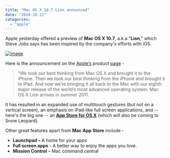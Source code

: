 ```yaml
---
title: "Mac OS X 10.7 Lion announced"
date: "2010-10-21"
categories: 
  - "apple"
---
```


Apple yesterday offered a preview of **Mac OS X 10.7**, a.k.a "**Lion**," which Steve Jobs says has been inspired by the company's efforts with iOS.

[![image](http://lh5.ggpht.com/_40bmzDo_mBs/TMBdwO8MU-I/AAAAAAAABes/eWS8XY3vmgA/image_thumb%5B1%5D.png?imgmax=800 "image")](http://lh6.ggpht.com/_40bmzDo_mBs/TMBdu6ca4CI/AAAAAAAABeo/nx15iiApCfM/s1600-h/image%5B3%5D.png)

Here is the announcement on the [Apple’s](http://www.cosmogeek.info/search/label/Apple) product [page](http://www.apple.com/macosx/lion/) -

> “We took our best thinking from Mac OS X and brought it to the iPhone. Then we took our best thinking from the iPhone and brought it to iPad. And now we’re bringing it all back to the Mac with our eighth major release of the world’s most advanced operating system. Mac OS X Lion arrives in summer 2011.

It has resulted in an expanded use of multitouch gestures (but not on a vertical screen), an emphasis on iPad-like full screen applications, and -- here's the big one -- an **[App Store for OS X](http://www.apple.com/mac/app-store/)** (which will also be coming to Snow Leopard).

Other great features apart from **Mac App Store** include -

- **Launchpad –** A home for your apps
- **Full screen apps** - A better way to enjoy the apps you love.
- **Mission Control** – Mac command central
